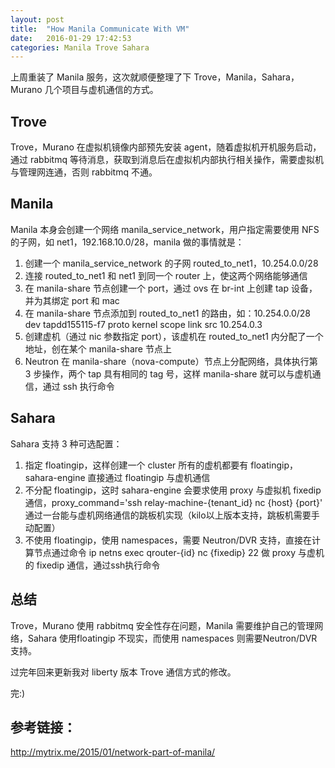 ```yaml
---
layout: post
title:  "How Manila Communicate With VM"
date:   2016-01-29 17:42:53
categories: Manila Trove Sahara
---
```


上周重装了 Manila 服务，这次就顺便整理了下 Trove，Manila，Sahara，Murano 几个项目与虚机通信的方式。

## Trove

Trove，Murano 在虚拟机镜像内部预先安装 agent，随着虚拟机开机服务启动，通过 rabbitmq 等待消息，获取到消息后在虚拟机内部执行相关操作，需要虚拟机与管理网连通，否则 rabbitmq 不通。

## Manila

Manila 本身会创建一个网络 manila_service_network，用户指定需要使用 NFS 的子网，如 net1，192.168.10.0/28，manila 做的事情就是：

1. 创建一个 manila_service_network 的子网 routed_to_net1，10.254.0.0/28
2. 连接 routed_to_net1 和 net1 到同一个 router 上，使这两个网络能够通信
3. 在 manila-share 节点创建一个 port，通过 ovs 在 br-int 上创建 tap 设备，并为其绑定 port 和 mac
4. 在 manila-share 节点添加到 routed_to_net1 的路由，如：10.254.0.0/28 dev tapdd155115-f7  proto kernel  scope link  src 10.254.0.3
5. 创建虚机（通过 nic 参数指定 port），该虚机在 routed_to_net1 内分配了一个地址，创在某个 manila-share 节点上
6. Neutron 在 manila-share（nova-compute）节点上分配网络，具体执行第 3 步操作，两个 tap 具有相同的 tag 号，这样 manila-share 就可以与虚机通信，通过 ssh 执行命令

## Sahara

Sahara 支持 3 种可选配置：

1. 指定 floatingip，这样创建一个 cluster 所有的虚机都要有 floatingip，sahara-engine 直接通过 floatingip 与虚机通信
2. 不分配 floatingip，这时 sahara-engine 会要求使用 proxy 与虚拟机 fixedip 通信，proxy_command='ssh relay-machine-{tenant_id} nc {host} {port}' 通过一台能与虚机网络通信的跳板机实现（kilo以上版本支持，跳板机需要手动配置）
3. 不使用 floatingip，使用 namespaces，需要 Neutron/DVR 支持，直接在计算节点通过命令 ip netns exec qrouter-{id} nc {fixedip} 22 做 proxy 与虚机的 fixedip 通信，通过ssh执行命令

## 总结

Trove，Murano 使用 rabbitmq 安全性存在问题，Manila 需要维护自己的管理网络，Sahara 使用floatingip 不现实，而使用 namespaces 则需要Neutron/DVR支持。

过完年回来更新我对 liberty 版本 Trove 通信方式的修改。

完:)

## 参考链接：

<http://mytrix.me/2015/01/network-part-of-manila/>
